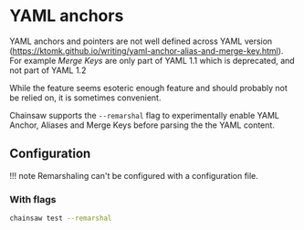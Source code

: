 # YAML anchors

YAML anchors and pointers are not well defined across YAML version (https://ktomk.github.io/writing/yaml-anchor-alias-and-merge-key.html).
For example _Merge Keys_ are only part of YAML 1.1 which is deprecated, and not part of YAML 1.2

While the feature seems esoteric enough feature and should probably not be relied on, it is sometimes convenient.

Chainsaw supports the `--remarshal` flag to experimentally enable YAML Anchor, Aliases and Merge Keys before parsing the the YAML content.

## Configuration

!!! note
    Remarshaling can't be configured with a configuration file.

### With flags

```bash
chainsaw test --remarshal
```
